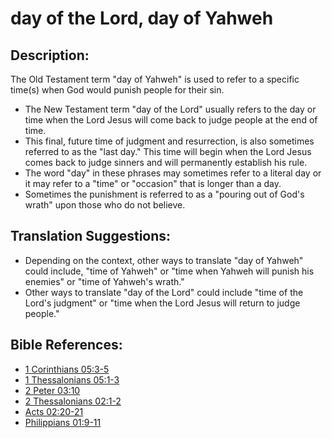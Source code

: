 # day of the Lord, day of Yahweh #

## Description: ##

The Old Testament term "day of Yahweh" is used to refer to a specific time(s) when God would punish people for their sin. 

* The New Testament term "day of the Lord" usually refers to the day or time when the Lord Jesus will come back to judge people at the end of time.
* This final, future time of judgment and resurrection, is also sometimes referred to as the "last day." This time will begin when the Lord Jesus comes back to judge sinners and will permanently establish his rule.
* The word "day" in these phrases may sometimes refer to a literal day or it may refer to a "time" or "occasion" that is longer than a day.
* Sometimes the punishment is referred to as a "pouring out of God's wrath" upon those who do not believe.

 
## Translation Suggestions: ##

* Depending on the context, other ways to translate "day of Yahweh" could include, "time of Yahweh" or "time when Yahweh will punish his enemies" or "time of Yahweh's wrath."
* Other ways to translate "day of the Lord" could include "time of the Lord's judgment" or "time when the Lord Jesus will return to judge people."



## Bible References: ##

* [1 Corinthians 05:3-5](en/tn/1co/help/05/03)
* [1 Thessalonians 05:1-3](en/tn/1th/help/05/01)
* [2 Peter 03:10](en/tn/2pe/help/03/10)
* [2 Thessalonians 02:1-2](en/tn/2th/help/02/01)
* [Acts 02:20-21](en/tn/act/help/02/20)
* [Philippians 01:9-11](en/tn/php/help/01/09)
